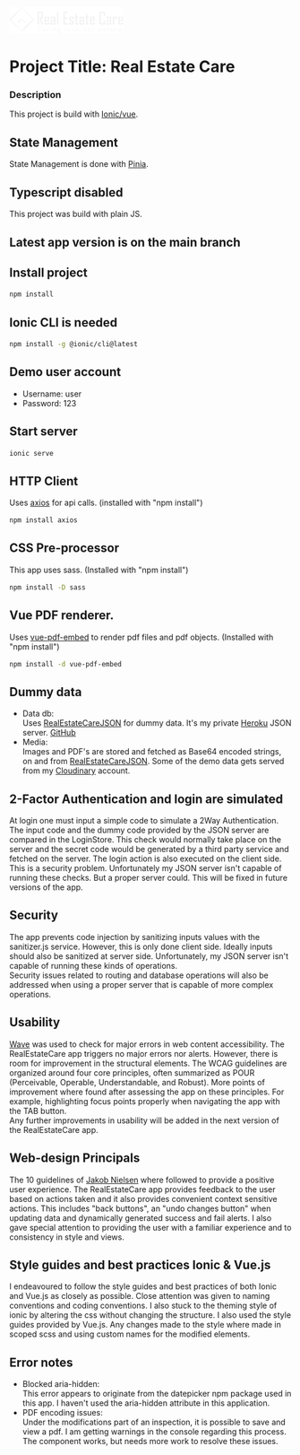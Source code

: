 ![Logo](public/logos/real-estate-care-logo.png)
# Project Title: Real Estate Care

### Description
This project is build with [Ionic/vue](https://ionicframework.com/docs/vue/overview).

## State Management
State Management is done with [Pinia](https://pinia.vuejs.org/).

## Typescript disabled
This project was build with plain JS.

## Latest app version is on the main branch

## Install project
```sh
npm install
```

## Ionic CLI is needed
```sh
npm install -g @ionic/cli@latest
```
## Demo user account
- Username: user
- Password: 123

## Start server
```sh
ionic serve
```

## HTTP Client
Uses [axios](https://axios-http.com/docs/intro) for api calls. (installed with "npm install")
```sh
npm install axios
```

## CSS Pre-processor
This app uses sass. (Installed with "npm install")
```sh
npm install -D sass
```

## Vue PDF renderer.
Uses [vue-pdf-embed](https://github.com/hrynko/vue-pdf-embed) to render pdf files and pdf objects. (Installed with "npm install")
```sh
npm install -d vue-pdf-embed
```

## Dummy data
- Data db: <br/>Uses [RealEstateCareJSON](https://json-real-estate-care-3167f11da290.herokuapp.com/) for dummy data. 
It's my private [Heroku](https://www.heroku.com/home) JSON server. [GitHub](https://github.com/BabyLizzy-FunTime-Lab/JsonRealEstateCare)
- Media: <br/>Images and PDF's are stored and fetched as Base64 encoded strings, on and from 
[RealEstateCareJSON](https://json-real-estate-care-3167f11da290.herokuapp.com/). Some of the demo data gets served from my [Cloudinary](https://cloudinary.com/) account.

## 2-Factor Authentication and login are simulated
At login one must input a simple code to simulate a 2Way Authentication. 
The input code and the dummy code provided by the JSON server are compared in the LoginStore. 
This check would normally take place on the server and the secret code would be generated by a third party service and 
fetched on the server. The login action is also executed on the client side. This is a security problem. Unfortunately
my JSON server isn't capable of running these checks. But a proper server could. This will be fixed in future versions 
of the app.

## Security 
The app prevents code injection by sanitizing inputs values with the sanitizer.js service. However, this is only done 
client side. Ideally inputs should also be sanitized at server side. Unfortunately, my JSON server isn't capable of 
running these kinds of operations.<br/> 
Security issues related to routing and database operations will also be addressed when using a proper server that is
capable of more complex operations. 

## Usability
[Wave](https://wave.webaim.org/) was used to check for major errors in web content accessibility. The RealEstateCare
app triggers no major errors nor alerts. However, there is room for improvement in the structural elements. The WCAG
guidelines are organized around four core principles, often summarized as POUR (Perceivable, Operable, 
Understandable, and Robust). More points of improvement where found after assessing the app on these principles. 
For example, highlighting focus points properly when navigating the app with the TAB button.<br/>
Any further improvements in usability will be added in the next version of the RealEstateCare app.

## Web-design Principals
The 10 guidelines of 
[Jakob Nielsen](https://www.cursuswp.com/10-heuristieken-jakob-nielsen-webdesign-principes-regels-vuistregels-webdesign/)
where followed to provide a positive user experience. The RealEstateCare app provides feedback to the user based on
actions taken and it also provides convenient context sensitive actions. This includes "back buttons", an "undo changes 
button" when updating data and dynamically generated success and fail alerts. I also gave special attention to providing 
the user with a familiar experience and to consistency in style and views.

## Style guides and best practices Ionic & Vue.js 
I endeavoured to follow the style guides and best practices of both Ionic and Vue.js as closely as possible.
Close attention was given to naming conventions and coding conventions. I also stuck to the theming style of ionic
by altering the css without changing the structure. I also used the style guides provided by Vue.js. 
Any changes made to the style where made in scoped scss and using custom names for the modified elements.
 
## Error notes
- Blocked aria-hidden:<br/> 
This error appears to originate from the datepicker npm package used in this app. I haven't used the aria-hidden
attribute in this application.
- PDF encoding issues:<br/>
Under the modifications part of an inspection, it is possible to save and view a pdf. I am getting 
warnings in the console regarding this process. The component works, but needs more work to resolve
these issues.


